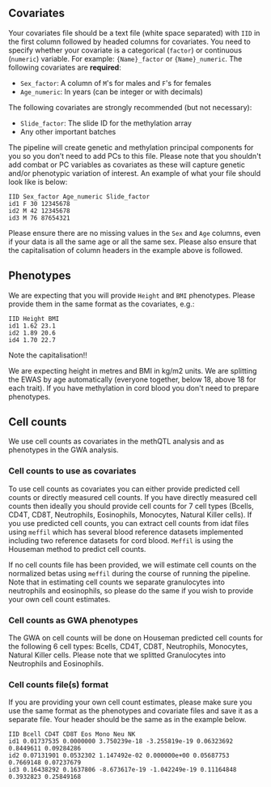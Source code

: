 
## Covariates
Your covariates file should be a text file (white space separated) with `IID` in the first column followed by headed columns for covariates. You need to specify whether your covariate is a categorical (`factor`) or continuous (`numeric`) variable. For example: `{Name}_factor` or `{Name}_numeric`.  The following covariates are **required**:

- `Sex_factor`: A column of `M`'s for males and `F`'s for females
- `Age_numeric`: In years (can be integer or with decimals)

The following covariates are strongly recommended (but not necessary):

- `Slide_factor`: The slide ID for the methylation array
- Any other important batches

The pipeline will create genetic and methylation principal components for you so you don’t need to add PCs to this file. Please note that you shouldn't add combat or PC variables as covariates as these will capture genetic and/or phenotypic variation of interest. An example of what your file should look like is below:

    IID Sex_factor Age_numeric Slide_factor
    id1 F 30 12345678
    id2 M 42 12345678
    id3 M 76 87654321

Please ensure there are no missing values in the `Sex` and `Age` columns, even if your data is all the same age or all the same sex. Please also ensure that the capitalisation of column headers in the example above is followed.

## Phenotypes

We are expecting that you will provide `Height` and `BMI` phenotypes. Please provide them in the same format as the covariates, e.g.:

    IID Height BMI
    id1 1.62 23.1
    id2 1.89 20.6
    id4 1.70 22.7

Note the capitalisation!!

We are expecting height in metres and BMI in kg/m2 units. We are splitting the EWAS by age automatically (everyone together, below 18, above 18 for each trait). If you have methylation in cord blood you don't need to prepare phenotypes.

## Cell counts

We use cell counts as covariates in the methQTL analysis and as phenotypes in the GWA analysis.

### Cell counts to use as covariates
To use cell counts as covariates you can either provide predicted cell counts or directly measured cell counts. If you have directly measured cell counts then ideally you should provide cell counts for 7 cell types (Bcells, CD4T, CD8T, Neutrophils, Eosinophils, Monocytes, Natural Killer cells). If you use predicted cell counts, you can extract cell counts from idat files using `meffil` which has several blood reference datasets implemented including two reference datasets for cord blood. `Meffil` is using the Houseman method to predict cell counts.


If no cell counts file has been provided, we will estimate cell counts on the normalized betas using `meffil` during the course of running the pipeline. Note that in estimating cell counts we separate granulocytes into neutrophils and eosinophils, so please do the same if you wish to provide your own cell count estimates.

### Cell counts as GWA phenotypes
The GWA on cell counts will be done on Houseman predicted cell counts for the following 6 cell types:
Bcells, CD4T, CD8T, Neutrophils, Monocytes, Natural Killer cells. Please note that we splitted Granulocytes into Neutrophils and Eosinophils. 

### Cell counts file(s) format
If you are providing your own cell count estimates, please make sure you use the same format as the phenotypes and covariate files and save it as a separate file. Your header should be the same as in the example below. 

```
IID Bcell CD4T CD8T Eos Mono Neu NK
id1 0.01737535 0.0000000 3.750239e-18 -3.255819e-19 0.06323692 0.8449611 0.09284286
id2 0.07131901 0.0532302 1.147492e-02 0.000000e+00 0.05687753 0.7669148 0.07237679
id3 0.16438292 0.1637806 -8.673617e-19 -1.042249e-19 0.11164848 0.3932823 0.25849168
```